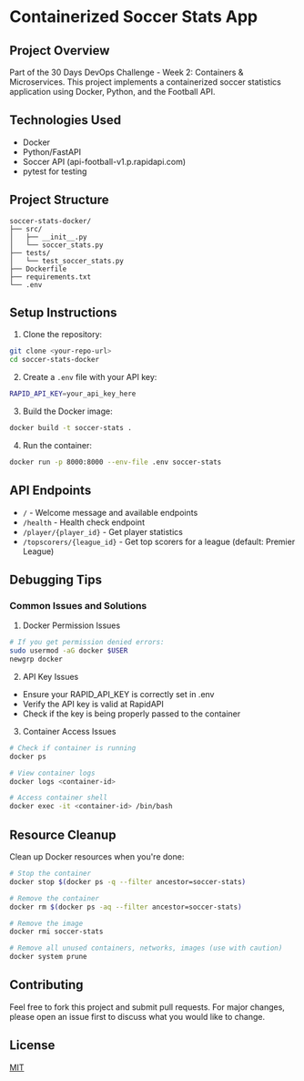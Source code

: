 # Containerized Soccer Stats App

## Project Overview
Part of the 30 Days DevOps Challenge - Week 2: Containers & Microservices. This project implements a containerized soccer statistics application using Docker, Python, and the Football API.

## Technologies Used
- Docker 
- Python/FastAPI
- Soccer API (api-football-v1.p.rapidapi.com)
- pytest for testing

## Project Structure
```
soccer-stats-docker/
├── src/
│   ├── __init__.py
│   └── soccer_stats.py
├── tests/
│   └── test_soccer_stats.py
├── Dockerfile
├── requirements.txt
└── .env
```

## Setup Instructions

1. Clone the repository:
```bash
git clone <your-repo-url>
cd soccer-stats-docker
```

2. Create a `.env` file with your API key:
```bash
RAPID_API_KEY=your_api_key_here
```

3. Build the Docker image:
```bash
docker build -t soccer-stats .
```

4. Run the container:
```bash
docker run -p 8000:8000 --env-file .env soccer-stats
```

## API Endpoints
- `/` - Welcome message and available endpoints
- `/health` - Health check endpoint
- `/player/{player_id}` - Get player statistics
- `/topscorers/{league_id}` - Get top scorers for a league (default: Premier League)

## Debugging Tips

### Common Issues and Solutions

1. Docker Permission Issues
```bash
# If you get permission denied errors:
sudo usermod -aG docker $USER
newgrp docker
```

2. API Key Issues
- Ensure your RAPID_API_KEY is correctly set in .env
- Verify the API key is valid at RapidAPI
- Check if the key is being properly passed to the container

3. Container Access Issues
```bash
# Check if container is running
docker ps

# View container logs
docker logs <container-id>

# Access container shell
docker exec -it <container-id> /bin/bash
```

## Resource Cleanup

Clean up Docker resources when you're done:

```bash
# Stop the container
docker stop $(docker ps -q --filter ancestor=soccer-stats)

# Remove the container
docker rm $(docker ps -aq --filter ancestor=soccer-stats)

# Remove the image
docker rmi soccer-stats

# Remove all unused containers, networks, images (use with caution)
docker system prune
```

## Contributing
Feel free to fork this project and submit pull requests. For major changes, please open an issue first to discuss what you would like to change.

## License
[MIT](https://choosealicense.com/licenses/mit/)